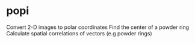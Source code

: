 popi
====

Convert 2-D images to polar coordinates
Find the center of a powder ring
Calculate spatial correlations of vectors (e.g powder rings)


